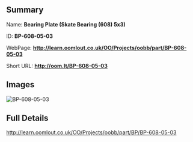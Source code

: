 

## Summary
 
Name: __Bearing Plate (Skate Bearing (608) 5x3)__

ID: __BP-608-05-03__

WebPage: __http://learn.oomlout.co.uk/OO/Projects/oobb/part/BP-608-05-03__

Short URL: __http://oom.lt/BP-608-05-03__


## Images
![BP-608-05-03](http://oomlout.com/oomlout-OOBB/part/BP/BP-608-05-03/OOBB-BP-608-05-03_420.png)




## Full Details

 http://learn.oomlout.co.uk/OO/Projects/oobb/part/BP/BP-608-05-03

